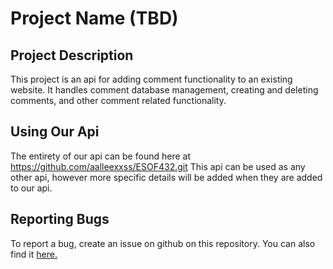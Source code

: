 # Project Name (TBD)

## Project Description
This project is an api for adding comment functionality
to an existing website. It handles comment database management, creating and deleting comments,
and other comment related functionality. 

## Using Our Api
The entirety of our api can be found here at https://github.com/aalleexxss/ESOF432.git
This api can be used as any other api, however more specific details will be added
when they are added to our api.

## Reporting Bugs
To report a bug, create an issue on github on this repository. You can also find it [here.](https://github.com/aalleexxss/ESOF432/issues)
